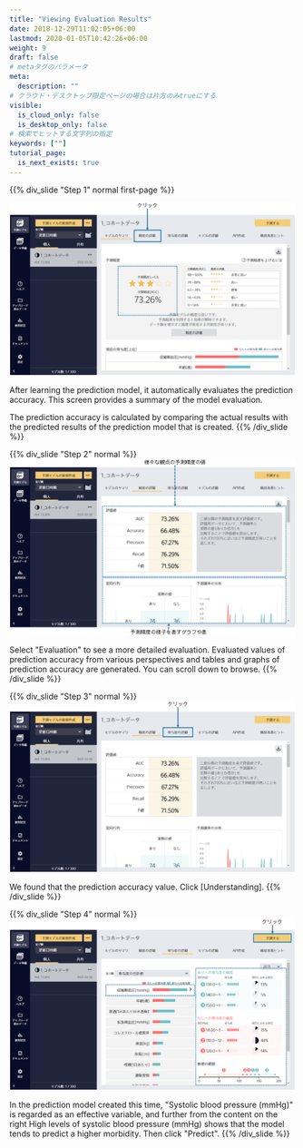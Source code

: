 ```yaml
---
title: "Viewing Evaluation Results"
date: 2018-12-29T11:02:05+06:00
lastmod: 2020-01-05T10:42:26+06:00
weight: 9
draft: false
# metaタグのパラメータ
meta:
  description: ""
# クラウド・デスクトップ限定ページの場合は片方のみtrueにする
visible:
  is_cloud_only: false
  is_desktop_only: false
# 検索でヒットする文字列の指定
keywords: [""]
tutorial_page:
  is_next_exists: true
---
```


{{% div_slide "Step 1" normal first-page %}}

![](../img_en/t_slide11.png)

After learning the prediction model, it automatically evaluates the prediction accuracy. This screen provides a summary of the model evaluation.

The prediction accuracy is calculated by comparing the actual results with the predicted results of the prediction model that is created.
{{% /div_slide %}}

{{% div_slide "Step 2" normal %}}
![](../img_en/t_slide12.png)

Select "Evaluation" to see a more detailed evaluation.
Evaluated values of prediction accuracy from various perspectives and tables and graphs of prediction accuracy are generated. You can scroll down to browse.
{{% /div_slide %}}

{{% div_slide "Step 3" normal %}}
![](../img_en/t_slide13.png)

We found that the prediction accuracy value. Click [Understanding].
{{% /div_slide %}}

{{% div_slide "Step 4" normal %}}
![](../img_en/t_slide14.png)

In the prediction model created this time, "Systolic blood pressure (mmHg)" is regarded as an effective variable, and further from the content on the right
High levels of systolic blood pressure (mmHg) shows that the model tends to predict a higher morbidity.
Then click "Predict".
{{% /div_slide %}}
